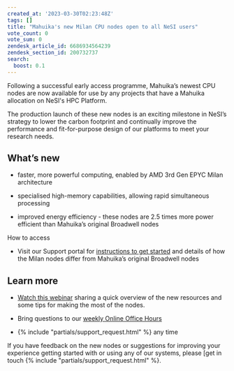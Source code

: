 ```yaml
---
created_at: '2023-03-30T02:23:48Z'
tags: []
title: "Mahuika's new Milan CPU nodes open to all NeSI users"
vote_count: 0
vote_sum: 0
zendesk_article_id: 6686934564239
zendesk_section_id: 200732737
search:
  boost: 0.1
---
```


Following a successful early access programme, Mahuika’s newest CPU
nodes are now available for use by any projects that have a Mahuika
allocation on NeSI's HPC Platform.

The production launch of these new nodes is an exciting milestone in
NeSI’s strategy to lower the carbon footprint and continually improve
the performance and fit-for-purpose design of our platforms to meet your
research needs.

## What’s new

- faster, more powerful computing, enabled by AMD 3rd Gen EPYC Milan
    architecture

- specialised high-memory capabilities, allowing rapid simultaneous
    processing

- improved energy efficiency - these nodes are 2.5 times more power
    efficient than Mahuika’s original Broadwell nodes

How to access

- Visit our Support portal for [instructions to get
    started](../../Scientific_Computing/Batch_Jobs/Milan_Compute_Nodes.md)
    and details of how the Milan nodes differ from Mahuika’s original
    Broadwell nodes

## Learn more

- [Watch this webinar](https://youtu.be/IWRZLl__uhg) sharing a quick
    overview of the new resources and some tips for making the most of
    the nodes.

- Bring questions to our [weekly Online Office
    Hours](../../Getting_Started/Getting_Help/Weekly_Online_Office_Hours.md)

- {% include "partials/support_request.html" %}
    any time

If you have feedback on the new nodes or suggestions for improving your
experience getting started with or using any of our systems, please [get
in touch {% include "partials/support_request.html" %}.
